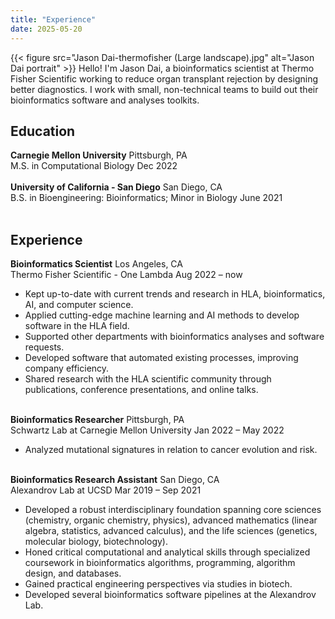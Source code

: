 ```yaml
---
title: "Experience"
date: 2025-05-20
---
```


{{< figure
    src="Jason Dai-thermofisher (Large landscape).jpg"
    alt="Jason Dai portrait"
    >}}
Hello! I'm Jason Dai, a bioinformatics scientist at Thermo Fisher Scientific working to reduce organ transplant rejection by designing better diagnostics. I work with small, non-technical teams to build out their bioinformatics software and analyses toolkits.

## Education

<div class="resume-line">
    <span class="Position"><b>Carnegie Mellon University</b></span>
    <span class="location">Pittsburgh, PA</span>
</div>
<div class="resume-line">
    <span class="company text-neutral-500">M.S. in Computational Biology</span>
    <span class="date text-neutral-500">Dec 2022</span>
</div>
&nbsp;

<div class="resume-line">
    <span class="position"><b>University of California - San Diego</b></span>
    <span class="location">San Diego, CA</span>
</div>
<div class="resume-line">
    <span class="company text-neutral-500">B.S. in Bioengineering: Bioinformatics; Minor in Biology</span>
    <span class="date text-neutral-500">June 2021</span>
</div>
&nbsp;


## Experience

<div class="resume-line">
    <span class="Position"><b>Bioinformatics Scientist</b></span>
    <span class="location">Los Angeles, CA</span>
</div>
<div class="resume-line">
    <span class="company text-neutral-500">Thermo Fisher Scientific - One Lambda</span>
    <span class="date text-neutral-500">Aug 2022 – now</span>
</div>
<ul>
  <li>Kept up-to-date with current trends and research in HLA, bioinformatics, AI, and computer science.</li>
  <li>Applied cutting-edge machine learning and AI methods to develop software in the HLA field.</li>
  <li>Supported other departments with bioinformatics analyses and software requests.</li>
  <li>Developed software that automated existing processes, improving company efficiency.</li>
  <li>Shared research with the HLA scientific community through publications, conference presentations, and online talks.</li>
</ul>
&nbsp;

<div class="resume-line">
    <span class="position"><b>Bioinformatics Researcher</b></span>
    <span class="location">Pittsburgh, PA</span>
</div>
<div class="resume-line">
    <span class="company text-neutral-500">Schwartz Lab at Carnegie Mellon University</span>
    <span class="date text-neutral-500">Jan 2022 – May 2022</span>
</div>
<ul>
  <li>Analyzed mutational signatures in relation to cancer evolution and risk.</li>
</ul>
&nbsp;

<div class="resume-line">
    <span class="position"><b>Bioinformatics Research Assistant</b></span>
    <span class="location">San Diego, CA</span>
</div>
<div class="resume-line">
    <span class="company text-neutral-500">Alexandrov Lab at UCSD</span>
    <span class="date text-neutral-500">Mar 2019 – Sep 2021</span>
</div>
<ul>
  <li>Developed a robust interdisciplinary foundation spanning core sciences (chemistry, organic chemistry, physics), advanced mathematics (linear algebra, statistics, advanced calculus), and the life sciences (genetics, molecular biology, biotechnology).</li>
  <li>Honed critical computational and analytical skills through specialized coursework in bioinformatics algorithms, programming, algorithm design, and databases.</li>
  <li>Gained practical engineering perspectives via studies in biotech.</li>
  <li>Developed several bioinformatics software pipelines at the Alexandrov Lab.</li>
</ul>
&nbsp;